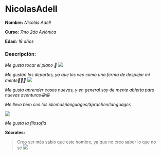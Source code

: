 # NicolasAdell
**Nombre:** _Nicolás Adell_

**Curso:** _7mo 2da Aviónica_

**Edad:** _18 años_

### Descripción:

*Me gusta tocar el piano 🎹*
![](https://www.superprof.com.ar/blog/wp-content/uploads/2017/12/clases-piano-adultos.jpg)

*Me gustan los deportes, ya que los veo como una forma de despejar mi mente🏈🏉🎾*
![](https://www.compromisoempresarial.com/wp-content/uploads/2015/11/rsc-deporte.jpg)

*Me gusta aprender cosas nuevas, y en general soy de mente abierta para nuevas aventuras😀😀*

*Me llevo bien con los idiomas/languages/Sprachen/languages*

![](https://previews.123rf.com/images/kadirtinte/kadirtinte1403/kadirtinte140300004/27564296-banderas-oficiales-de-los-pa%C3%ADses.jpg)

*Me gusta la filosofía*

**Sócrates:** 
> Creo ser más sabio que este hombre, ya que no creo saber lo que no sé
![](https://sites.google.com/site/psicologiagriega/filosofos-importantes/socrates/socrates.jpg?attredirects=0)

